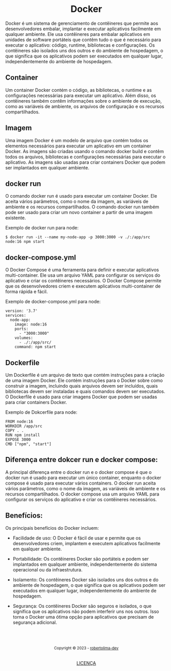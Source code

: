 <h1 align="center">
<br>Docker
</h1>

Docker é um sistema de gerenciamento de contêineres que permite aos desenvolvedores embalar, implantar e executar aplicativos facilmente em qualquer ambiente. Ele usa contêineres para embalar aplicativos em unidades de software portáteis que contêm tudo o que é necessário para executar o aplicativo: código, runtime, bibliotecas e configurações. Os contêineres são isolados uns dos outros e do ambiente de hospedagem, o que significa que os aplicativos podem ser executados em qualquer lugar, independentemente do ambiente de hospedagem.

## Container

Um container Docker contém o código, as bibliotecas, o runtime e as configurações necessárias para executar um aplicativo. Além disso, os contêineres também contêm informações sobre o ambiente de execução, como as variáveis de ambiente, os arquivos de configuração e os recursos compartilhados.

## Imagem

Uma imagem Docker é um modelo de arquivo que contém todos os elementos necessários para executar um aplicativo em um container Docker. As imagens são criadas usando o comando docker build e contêm todos os arquivos, bibliotecas e configurações necessárias para executar o aplicativo. As imagens são usadas para criar containers Docker que podem ser implantados em qualquer ambiente.

## docker run

O comando docker run é usado para executar um container Docker. Ele aceita vários parâmetros, como o nome da imagem, as variáveis de ambiente e os recursos compartilhados. O comando docker run também pode ser usado para criar um novo container a partir de uma imagem existente.

Exemplo de docker run para node:

```
$ docker run -it --name my-node-app -p 3000:3000 -v ./:/app/src node:16 npm start
```

## docker-compose.yml

O Docker Compose é uma ferramenta para definir e executar aplicativos multi-container. Ele usa um arquivo YAML para configurar os serviços do aplicativo e criar os contêineres necessários. O Docker Compose permite que os desenvolvedores criem e executem aplicativos multi-container de forma rápida e fácil.

Exemplo de docker-compose.yml para node:

```
version: '3.7'
services:
  node-app:
    image: node:16
    ports:
      - "3000:3000"
    volumes:
      - ./:/app/src/
    command: npm start
```

## Dockerfile

Um Dockerfile é um arquivo de texto que contém instruções para a criação de uma imagem Docker. Ele contém instruções para o Docker sobre como construir a imagem, incluindo quais arquivos devem ser incluídos, quais bibliotecas devem ser instaladas e quais comandos devem ser executados. O Dockerfile é usado para criar imagens Docker que podem ser usadas para criar containers Docker.

Exemplo de Dokcerfile para node:

```
FROM node:16
WORKDIR /app/src
COPY . .
RUN npm install
EXPOSE 3000
CMD ["npm", "start"]
```

## Diferença entre dokcer run e docker compose:

A principal diferença entre o docker run e o docker compose é que o docker run é usado para executar um único container, enquanto o docker compose é usado para executar vários containers. O docker run aceita vários parâmetros, como o nome da imagem, as variáveis de ambiente e os recursos compartilhados. O docker compose usa um arquivo YAML para configurar os serviços do aplicativo e criar os contêineres necessários.

## Benefícios:

Os principais benefícios do Docker incluem:

- Facilidade de uso: O Docker é fácil de usar e permite que os desenvolvedores criem, implantem e executem aplicativos facilmente em qualquer ambiente.

- Portabilidade: Os contêineres Docker são portáteis e podem ser implantados em qualquer ambiente, independentemente do sistema operacional ou da infraestrutura.

- Isolamento: Os contêineres Docker são isolados uns dos outros e do ambiente de hospedagem, o que significa que os aplicativos podem ser executados em qualquer lugar, independentemente do ambiente de hospedagem.

- Segurança: Os contêineres Docker são seguros e isolados, o que significa que os aplicativos não podem interferir uns nos outros. Isso torna o Docker uma ótima opção para aplicativos que precisam de segurança adicional.

<div align="center">
  <br/>
  <br/>
  <br/>
    <div>
      <sub>Copyright © 2023 - <a href="https://github.com/robertolima-dev">robertolima-dev</sub></a>
    </div>
    <br/>
    <p> 
      <a href="https://github.com/robertolima-dev/licenca/blob/main/LICENSE.md">LICENÇA</a>
    </p>
</div>
